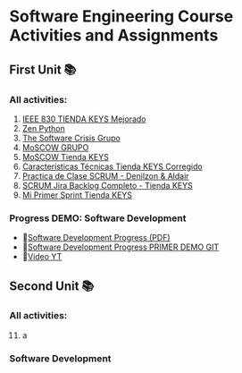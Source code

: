 # Software Engineering Course Activities and Assignments

## First Unit 📚
### All activities:

1. [IEEE 830 TIENDA KEYS Mejorado](https://github.com/Alenm1/Software-Eng.-course/blob/main/01.%20IEEE_830_Tienda_KEYS_Mejorado.pdf)
2. [Zen Python](https://github.com/Alenm1/Software-Eng.-course/blob/main/02.%20Zen_Python.pdf)
3. [The Software Crisis Grupo](https://github.com/Alenm1/Software-Eng.-course/blob/main/03.%20The_Software_Crisis_grupo.pdf)
4. [MoSCOW GRUPO](https://github.com/Alenm1/Software-Eng.-course/blob/main/04.%20MoSCOW%20grupo.pdf)
5. [MoSCOW Tienda KEYS](https://github.com/Alenm1/Software-Eng.-course/blob/main/05.%20MoSCOW_TIENDA_KEYS.pdf)
6. [Características Técnicas Tienda KEYS Corregido](https://github.com/Alenm1/Software-Eng.-course/blob/main/06.%20Caracter%C3%ADsticas_T%C3%A9cnicas_Tienda_KEYS_corregido.pdf)
7. [Practica de Clase SCRUM - Denilzon & Aldair](https://github.com/Alenm1/Software-Eng.-course/blob/main/07.%20Practica%20de%20Clase%20SCRUM%20__%20Denilzon%20-%20Aldair.pdf)
8. [SCRUM Jira Backlog Completo - Tienda KEYS](https://github.com/Alenm1/Software-Eng.-course/blob/main/08.%20SCRUM_jira%20backog%20completo%20_Tienda_Keys.pdf)
9. [Mi Primer Sprint Tienda KEYS](https://github.com/Alenm1/Software-Eng.-course/blob/main/09.%20Mi_primer_Sprint_TiendaKEYS.pdf)

### Progress DEMO: Software Development
- 📑[Software Development Progress (PDF)](https://github.com/Alenm1/Software-Eng.-course/blob/main/10.%20Software_Develpment_Progres_DEMO%20INCIO.pdf)
- 🔗[Software Development Progress PRIMER DEMO GIT](https://github.com/Alenm1/Aplicacion-KEYS.git)
- 🎥[Video YT](https://www.youtube.com/watch?v=MjdO44smMYs)

## Second Unit 📚
### All activities:
11. a

### Software Development
